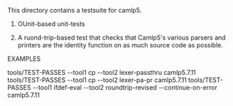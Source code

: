 
This directory contains a testsuite for camlp5.

1. OUnit-based unit-tests

2. A ruond-trip-based test that checks that Camlp5's various parsers
and printers are the identity function on as much source code as
possible.

EXAMPLES

tools/TEST-PASSES --tool1 cp --tool2 lexer-passthru camlp5.7.11
tools/TEST-PASSES --tool1 cp --tool2 lexer-pa-pr camlp5.7.11
tools/TEST-PASSES --tool1 ifdef-eval --tool2 roundtrip-revised --continue-on-error camlp5.7.11
